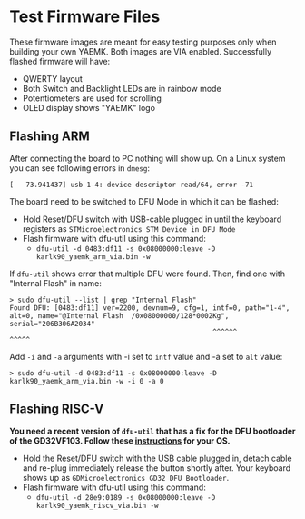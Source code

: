 <!--
SPDX-FileCopyrightText: 2021 Stefan Kerkmann <karlk90@pm.me>

SPDX-License-Identifier: CC-BY-SA-4.0
-->

# Test Firmware Files

These firmware images are meant for easy testing purposes
only when building your own YAEMK.
Both images are VIA enabled. Successfully flashed firmware will
have:
- QWERTY layout
- Both Switch and Backlight LEDs are in rainbow mode
- Potentiometers are used for scrolling
- OLED display shows "YAEMK" logo

## Flashing ARM

After connecting the board to PC nothing will show up. On a Linux system you
can see following errors in `dmesg`:

    [   73.941437] usb 1-4: device descriptor read/64, error -71

The board need to be switched to DFU Mode in which it can be flashed:
* Hold Reset/DFU switch with USB-cable plugged in
  until the keyboard registers as `STMicroelectronics STM Device in DFU Mode`
* Flash firmware with dfu-util using this command:
  * `dfu-util -d 0483:df11 -s 0x08000000:leave -D karlk90_yaemk_arm_via.bin -w`

If `dfu-util` shows error that multiple DFU were found. Then, find one with
"Internal Flash" in name:

    > sudo dfu-util --list | grep "Internal Flash"
    Found DFU: [0483:df11] ver=2200, devnum=9, cfg=1, intf=0, path="1-4", alt=0, name="@Internal Flash  /0x08000000/128*0002Kg", serial="206B306A2034"
                                                      ^^^^^^              ^^^^^

Add `-i` and `-a` arguments with -i set to `intf` value and -a set to `alt`
value:

    > sudo dfu-util -d 0483:df11 -s 0x08000000:leave -D karlk90_yaemk_arm_via.bin -w -i 0 -a 0

## Flashing RISC-V

**You need a recent version of `dfu-util`
that has a fix for the DFU bootloader of the GD32VF103.
Follow these [instructions](
http://dfu-util.sourceforge.net/build.html) for your OS.**

* Hold the Reset/DFU switch with the USB cable plugged in,
  detach cable and re-plug immediately release the button shortly after.
  Your keyboard shows up as `GDMicroelectronics GD32 DFU Bootloader`.
* Flash firmware with dfu-util using this command:
  * `dfu-util -d 28e9:0189 -s 0x08000000:leave -D karlk90_yaemk_riscv_via.bin -w`
